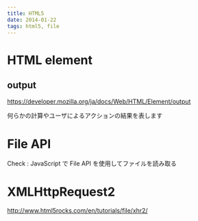 ```yaml
---
title: HTML5
date: 2014-01-22
tags: html5, file
---
```




# HTML element

## output

<https://developer.mozilla.org/ja/docs/Web/HTML/Element/output>

何らかの計算やユーザによるアクションの結果を表します

# File API

Check : JavaScript で File API を使用してファイルを読み取る

# XMLHttpRequest2

<http://www.html5rocks.com/en/tutorials/file/xhr2/>
  